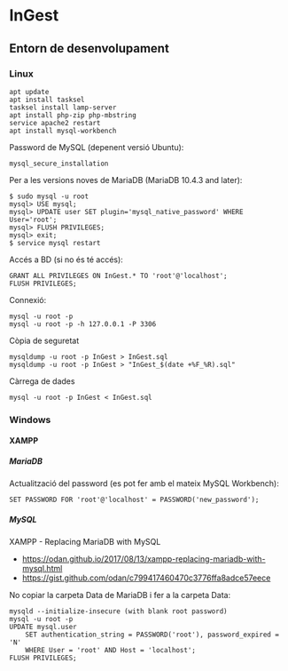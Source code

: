 # InGest

## Entorn de desenvolupament

### Linux

```
apt update
apt install tasksel
tasksel install lamp-server
apt install php-zip php-mbstring
service apache2 restart
apt install mysql-workbench
```

Password de MySQL (depenent versió Ubuntu):
```
mysql_secure_installation
```

Per a les versions noves de MariaDB (MariaDB 10.4.3 and later):

```
$ sudo mysql -u root 
mysql> USE mysql;
mysql> UPDATE user SET plugin='mysql_native_password' WHERE User='root';
mysql> FLUSH PRIVILEGES;
mysql> exit;
$ service mysql restart
```

Accés a BD (si no és té accés):
```
GRANT ALL PRIVILEGES ON InGest.* TO 'root'@'localhost';
FLUSH PRIVILEGES;
```

Connexió:
```
mysql -u root -p
mysql -u root -p -h 127.0.0.1 -P 3306
```

Còpia de seguretat
```
mysqldump -u root -p InGest > InGest.sql
mysqldump -u root -p InGest > "InGest_$(date +%F_%R).sql"
```

Càrrega de dades
```
mysql -u root -p InGest < InGest.sql
```

### Windows

#### XAMPP

##### MariaDB

Actualització del password (es pot fer amb el mateix MySQL Workbench):

```
SET PASSWORD FOR 'root'@'localhost' = PASSWORD('new_password');
```

##### MySQL

XAMPP - Replacing MariaDB with MySQL
* https://odan.github.io/2017/08/13/xampp-replacing-mariadb-with-mysql.html
* https://gist.github.com/odan/c799417460470c3776ffa8adce57eece

No copiar la carpeta Data de MariaDB i fer a la carpeta Data:

```
mysqld --initialize-insecure (with blank root password)
mysql -u root -p
UPDATE mysql.user
    SET authentication_string = PASSWORD('root'), password_expired = 'N'
    WHERE User = 'root' AND Host = 'localhost';
FLUSH PRIVILEGES;
```



